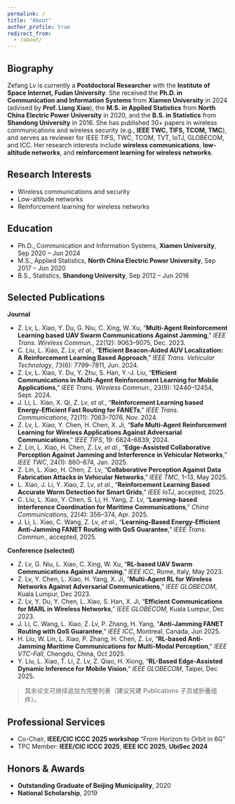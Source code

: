 ```yaml
---
permalink: /
title: "About"
author_profile: true
redirect_from:
  - /about/
---
```


## Biography
Zefang Lv is currently a **Postdoctoral Researcher** with the **Institute of Space Internet, Fudan University**.
She received the **Ph.D. in Communication and Information Systems** from **Xiamen University** in 2024 (advised by **Prof. Liang Xiao**),
the **M.S. in Applied Statistics** from **North China Electric Power University** in 2020, and the **B.S. in Statistics** from **Shandong University** in 2016.
She has published 30+ papers in wireless communications and wireless security (e.g., **IEEE TWC, TIFS, TCOM, TMC**), and serves as reviewer for IEEE TIFS, TWC, TCOM, TVT, IoTJ, GLOBECOM, and ICC.
Her research interests include **wireless communications**, **low-altitude networks**, and **reinforcement learning for wireless networks**.

## Research Interests
- Wireless communications and security  
- Low-altitude networks  
- Reinforcement learning for wireless networks

## Education
- Ph.D., Communication and Information Systems, **Xiamen University**, Sep 2020 – Jun 2024  
- M.S., Applied Statistics, **North China Electric Power University**, Sep 2017 – Jun 2020  
- B.S., Statistics, **Shandong University**, Sep 2012 – Jun 2016

## Selected Publications
**Journal**
- Z. Lv, L. Xiao, Y. Du, G. Niu, C. Xing, W. Xu, “**Multi-Agent Reinforcement Learning based UAV Swarm Communications Against Jamming**,” *IEEE Trans. Wireless Commun.*, 22(12): 9063–9075, Dec. 2023.
- C. Liu, L. Xiao, Z. Lv, *et al.*, “**Efficient Beacon-Aided AUV Localization: A Reinforcement Learning Based Approach**,” *IEEE Trans. Vehicular Technology*, 73(6): 7799–7811, Jun. 2024.
- Z. Lv, L. Xiao, Y. Du, Y. Zhu, S. Han, Y.-J. Liu, “**Efficient Communications in Multi-Agent Reinforcement Learning for Mobile Applications**,” *IEEE Trans. Wireless Commun.*, 23(9): 12440–12454, Sept. 2024.
- J. Li, L. Xiao, X. Qi, Z. Lv, *et al.*, “**Reinforcement Learning based Energy-Efficient Fast Routing for FANETs**,” *IEEE Trans. Communications*, 72(11): 7063–7076, Nov. 2024.
- Z. Lv, L. Xiao, Y. Chen, H. Chen, X. Ji, “**Safe Multi-Agent Reinforcement Learning for Wireless Applications Against Adversarial Communications**,” *IEEE TIFS*, 19: 6824–6839, 2024.
- Z. Lin, L. Xiao, H. Chen, Z. Lv, *et al.*, “**Edge-Assisted Collaborative Perception Against Jamming and Interference in Vehicular Networks**,” *IEEE TWC*, 24(1): 860–874, Jan. 2025.
- Z. Lin, L. Xiao, H. Chen, Z. Lv, “**Collaborative Perception Against Data Fabrication Attacks in Vehicular Networks**,” *IEEE TMC*, 1–13, May 2025.
- L. Xiao, J. Li, Y. Xiao, Z. Lv, *et al.*, “**Reinforcement Learning Based Accurate Worm Detection for Smart Grids**,” *IEEE IoTJ*, accepted, 2025.
- C. Liu, L. Xiao, Y. Chen, S. Li, H. Yang, Z. Lv, “**Learning-based Interference Coordination for Maritime Communications**,” *China Communications*, 22(4): 356–374, Apr. 2025.
- J. Li, L. Xiao, C. Wang, Z. Lv, *et al.*, “**Learning-Based Energy-Efficient Anti-Jamming FANET Routing with QoS Guarantee**,” *IEEE Trans. Commun.*, accepted, 2025.

**Conference (selected)**
- Z. Lv, G. Niu, L. Xiao, C. Xing, W. Xu, “**RL-based UAV Swarm Communications Against Jamming**,” *IEEE ICC*, Rome, Italy, May 2023.
- Z. Lv, Y. Chen, L. Xiao, H. Yang, X. Ji, “**Multi-Agent RL for Wireless Networks Against Adversarial Communications**,” *IEEE GLOBECOM*, Kuala Lumpur, Dec 2023.
- Z. Lv, Y. Du, Y. Chen, L. Xiao, S. Han, X. Ji, “**Efficient Communications for MARL in Wireless Networks**,” *IEEE GLOBECOM*, Kuala Lumpur, Dec 2023.
- J. Li, C. Wang, L. Xiao, Z. Lv, P. Zhang, H. Yang, “**Anti-Jamming FANET Routing with QoS Guarantee**,” *IEEE ICC*, Montreal, Canada, Jun 2025.
- H. Liu, W. Lin, L. Xiao, P. Zhang, H. Chen, Z. Lv, “**RL-based Anti-Jamming Maritime Communications for Multi-Modal Perception**,” *IEEE VTC-Fall*, Chengdu, China, Oct 2025.
- Y. Liu, L. Xiao, T. Li, Z. Lv, Z. Qiao, H. Xiong, “**RL-Based Edge-Assisted Dynamic Inference for Mobile Vision**,” *IEEE GLOBECOM*, Taipei, Dec 2025.

> 其余论文可继续追加为完整列表（建议另建 Publications 子页或折叠组件）。

## Professional Services
- Co-Chair, **IEEE/CIC ICCC 2025 workshop** “From Horizon to Orbit in 6G”
- TPC Member: **IEEE/CIC ICCC 2025**, **IEEE ICC 2025**, **UbiSec 2024**

## Honors & Awards
- **Outstanding Graduate of Beijing Municipality**, 2020
- **National Scholarship**, 2019

